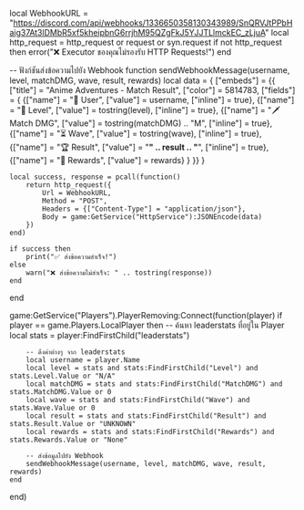 local WebhookURL = "https://discord.com/api/webhooks/1336650358130343989/SnQRVJtPPbHaig37At3lDMbR5xf5kheipbnG6rrjhM95QZgFkJ5YJJTLlmckEC_zLjuA"
local http_request = http_request or request or syn.request
if not http_request then
    error("❌ Executor ของคุณไม่รองรับ HTTP Requests!")
end

-- ฟังก์ชันส่งข้อความไปยัง Webhook
function sendWebhookMessage(username, level, matchDMG, wave, result, rewards)
    local data = {
        ["embeds"] = {{
            ["title"] = "Anime Adventures - Match Result",
            ["color"] = 5814783,
            ["fields"] = {
                {["name"] = "👤 User", ["value"] = username, ["inline"] = true},
                {["name"] = "🔢 Level", ["value"] = tostring(level), ["inline"] = true},
                {["name"] = "🗡️ Match DMG", ["value"] = tostring(matchDMG) .. "M", ["inline"] = true},
                {["name"] = "⏳ Wave", ["value"] = tostring(wave), ["inline"] = true},
                {["name"] = "🏆 Result", ["value"] = "**" .. result .. "**", ["inline"] = true},
                {["name"] = "🎁 Rewards", ["value"] = rewards}
            }
        }}
    }

    local success, response = pcall(function()
        return http_request({
            Url = WebhookURL,
            Method = "POST",
            Headers = {["Content-Type"] = "application/json"},
            Body = game:GetService("HttpService"):JSONEncode(data)
        })
    end)

    if success then
        print("✅ ส่งข้อความสำเร็จ!")
    else
        warn("❌ ส่งข้อความไม่สำเร็จ: " .. tostring(response))
    end
end

game:GetService("Players").PlayerRemoving:Connect(function(player)
    if player == game.Players.LocalPlayer then
        -- ค้นหา leaderstats ที่อยู่ใน Player
        local stats = player:FindFirstChild("leaderstats")
        
        -- ดึงค่าต่างๆ จาก leaderstats
        local username = player.Name
        local level = stats and stats:FindFirstChild("Level") and stats.Level.Value or "N/A"
        local matchDMG = stats and stats:FindFirstChild("MatchDMG") and stats.MatchDMG.Value or 0
        local wave = stats and stats:FindFirstChild("Wave") and stats.Wave.Value or 0
        local result = stats and stats:FindFirstChild("Result") and stats.Result.Value or "UNKNOWN"
        local rewards = stats and stats:FindFirstChild("Rewards") and stats.Rewards.Value or "None"

        -- ส่งข้อมูลไปยัง Webhook
        sendWebhookMessage(username, level, matchDMG, wave, result, rewards)
    end
end)
